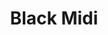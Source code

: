---
title: "Black Midi"
summary: "Black Midi are an English rock band from London, formed in 2017 and currently consisting of Geordie Greep , Cameron Picton , and Morgan Simpson . The trio have been frequently joined by Seth Evans and Kaidi Akinnibi in both studio and live performances since 2020. Their name is derived from the Japanese electronic music genre black MIDI, though their own music has no relation to it, instead incorporating styles such as math rock, progressive rock, post-punk, and avant-jazz.The band began on producer Dan Carey's record label Speedy Wunderground, through which they released their debut single \"bmbmbm\" in 2018. They released their debut studio album Schlagenheim, produced by Carey, on 21 June 2019, through Rough Trade Records. It received critical acclaim, entered the top 50 of the UK Albums Chart, and was nominated for the 2019 Mercury Prize. An anthology album including several recorded jams and spoken word tracks, The Black Midi Anthology Vol. 1: Tales of Suspense and Revenge, was released on 5 June 2020 exclusively to Bandcamp. In January 2021, founding member Matt Kwasniewski-Kelvin went on hiatus from the group for health reasons. The band's second studio album, Cavalcade, was released on 26 May 2021. Their third studio album, Hellfire, was released on 15 July 2022."
image: "black-midi.jpg"
apple_music_artist_url: "https://music.apple.com/gb/artist/black-midi/1265994913"
wikipedia_url: "https://en.wikipedia.org/wiki/Black_Midi"
---